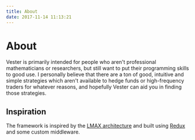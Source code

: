 ```yaml
---
title: About
date: 2017-11-14 11:13:21
---
```


# About

Vester is primarily intended for people who aren't professional mathematicians or researchers, but still want to put their programming skills to good use. I personally believe that there are a ton of good, intuitive and simple strategies which aren't available to hedge funds or high-frequency traders for whatever reasons, and hopefully Vester can aid you in finding those strategies.

## Inspiration

The framework is inspired by the <a href="https://martinfowler.com/articles/lmax.html">LMAX architecture</a> and built using <a href="http://redux.js.org">Redux</a> and some custom middleware.
